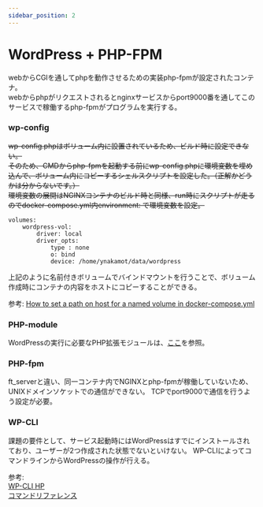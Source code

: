 ```yaml
---
sidebar_position: 2
---
```


# WordPress + PHP-FPM

webからCGIを通してphpを動作させるための実装php-fpmが設定されたコンテナ。  
webからphpがリクエストされるとnginxサービスからport9000番を通してこのサービスで稼働するphp-fpmがプログラムを実行する。

### wp-config

~~wp-config.phpはボリューム内に設置されているため、ビルド時に設定できない。~~  
~~そのため、CMDからphp-fpmを起動する前にwp-config.phpに環境変数を埋め込んで、ボリューム内にコピーするシェルスクリプトを設定した。（正解かどうかは分からないです。）~~  
~~環境変数の展開はNGINXコンテナのビルド時と同様、run時にスクリプトが走るのでdocker-compose.yml内environment: で環境変数を設定。~~

```docker-compose
volumes:
    wordpress-vol:
        driver: local
        driver_opts:
            type : none
            o: bind
            device: /home/ynakamot/data/wordpress
```

上記のように名前付きボリュームでバインドマウントを行うことで、ボリューム作成時にコンテナの内容をホストにコピーすることができる。

参考: [How to set a path on host for a named volume in docker-compose.yml](https://stackoverflow.com/questions/36387032/how-to-set-a-path-on-host-for-a-named-volume-in-docker-compose-yml)

### PHP-module

WordPressの実行に必要なPHP拡張モジュールは、[ここ](https://make.wordpress.org/hosting/handbook/server-environment/)を参照。


### PHP-fpm

ft_serverと違い、同一コンテナ内でNGINXとphp-fpmが稼働していないため、UNIXドメインソケットでの通信ができない。
TCPでport9000で通信を行うよう設定が必要。

### WP-CLI

課題の要件として、サービス起動時にはWordPressはすでにインストールされており、ユーザーが2つ作成された状態でないといけない。
WP-CLIによってコマンドラインからWordPressの操作が行える。

参考:  
[WP-CLI HP](https://wp-cli.org/ja/)  
[コマンドリファレンス](https://developer.wordpress.org/cli/commands/)